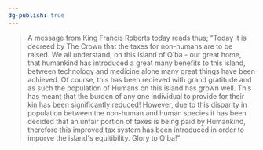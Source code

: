 ```yaml
---
dg-publish: true
---
```


> A message from King Francis Roberts today reads thus; "Today it is decreed by The Crown that the taxes for non-humans are to be raised. We all understand, on this island of Q'ba - our great home, that humankind has introduced a great many benefits to this island, between technology and medicine alone many great things have been achieved. Of course, this has been recieved with grand gratitude and as such the population of Humans on this island has grown well. This has meant that the burden of any one individual to provide for their kin has been significantly reduced! However, due to this disparity in population between the non-human and human species it has been decided that an unfair portion of taxes is being paid by Humankind, therefore this improved tax system has been introduced in order to imporve the island's equitibility. Glory to Q'ba!" 
